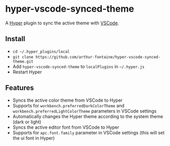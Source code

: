 # hyper-vscode-synced-theme

A [Hyper](https://hyper.is) plugin to sync the active theme with [VSCode](https://code.visualstudio.com/).

## Install

- `cd ~/.hyper_plugins/local`
- `git clone https://github.com/arthur-fontaine/hyper-vscode-synced-theme.git`
- Add `hyper-vscode-synced-theme` to `localPlugins` in `~/.hyper.js`
- Restart Hyper

## Features

- Syncs the active color theme from VSCode to Hyper
- Supports for `workbench.preferredDarkColorTheme` and `workbench.preferredLightColorTheme` parameters in VSCode settings
- Automatically changes the Hyper theme according to the system theme (dark or light)
- Syncs the active editor font from VSCode to Hyper
- Supports for `apc.font.family` parameter in VSCode settings (this will set the ui font in Hyper)
